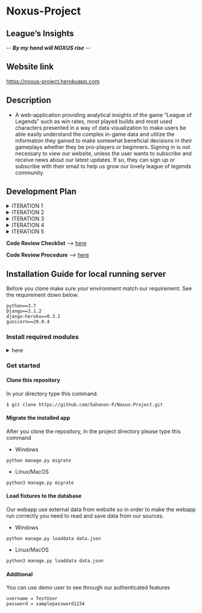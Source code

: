 # Noxus-Project
## League’s Insights

   -- ***By my hand will NOXUS rise*** --

## Website link

<https://noxus-project.herokuapp.com>

## Description 
             
   - A web-application providing analytical insights of the game “League of Legends” such as win rates, most played builds and most used characters presented in a way of data visualization to make users be able easily understand the complex in-game data and utilize the information they gained to make somewhat beneficial decisions in their gameplays whether they be pro-players or beginners.
Signing in is not necessary to view our website, unless the user wants to subscribe and receive news about our latest updates. If so, they can sign up or subscribe with their email to help us grow our lovely league of legends community.

## Development Plan

<details>
  <summary> ITERATION 1 </summary>
  <p> 

#### PRIORITY
1. Proposal [Single mode + Review]
2. Wiki [Single player]
3. Project Task board [Single player]
4. index.html [1-2 player]
	- Contact us [Single mode]
	- Blank champion page [Single mode]
5. CSS stylesheet[Co-op]
6. Server[Deploy]

#### GOAL
1. Create Homepage and Contact us.
2. Manage Wiki and Readme.

#### FEATURES
1. Home page.
2. Contact Us page.

#### ACCEPTANCE CRITERIA
1. Home page working and stable.
2. Wiki look good and easy to read.

</p>
  </details>

<details>
  <summary> ITERATION 2 </summary>
  <p> 

#### PRIORITY
1. Find data sources
2. Mine data
3. Search bar function
4. Github page availability
5. Improves Home page

#### GOAL
1. Readable champions data.
2. Search bar.
3. Improved Home page.

#### FEATURES
1. json data.
2. Search function

#### ACCEPTANCE CRITERIA
1. Available data for next iteration.

</p>
  </details>

<details>
  <summary> ITERATION 3 </summary>
  <p> 

#### PRIORITY
1. Models Planning
2. Champion Class
3. Contact us Page
4. User experience report.
5. GUI improvement according to UX.

#### GOAL
1. Contact us Page.
2. Improves designs of GUI.
3. Viable Models for database.

#### FEATURES
1. Contact_us.html

#### ACCEPTANCE CRITERIA
1. Working Contact us Page.
2. Possibly improved GUI.
3. Finished Models class.

</p>
  </details>
  
  <details>
  <summary> ITERATION 4 </summary>
  <p> 

#### PRIORITY
1. Viable Models for database.
2. Web app model.

#### GOAL
1. Contact us Page.
2. Home page.
3. Viable Models for database.

#### FEATURES
1. Index.html.
2. Contact_us.html.

#### ACCEPTANCE CRITERIA
1. Working contact us and home page.
2. Working Model data base for web app.

</p>
  </details>

<details>
  <summary> ITERATION 5 </summary>
  <p> 

#### PRIORITY
1. Continue database models.
2. Merging all page together. 
3. Admin logging.

#### GOAL
1. Merging all page.
2. Viable Models for database.

#### FEATURES
1. Admin login

#### ACCEPTANCE CRITERIA
1. Working Web application.
2. Working admin page.
3. Working admin logging
4. Finished Models class.

  </p>
</details>
  
**Code Review Checklist** --> [here](../../wiki/Checklist)

**Code Review Procedure** --> [here](../..wiki/Procedure)


## Installation Guide for local running server
Before you clone make sure your environment match our requirement. See the requirement down below.    
```
python==3.7
Django==3.1.2
django-heroku==0.3.1
gunicorn==20.0.4
```

</p>
  </details>
 
### Install required modules
<details>
  <summary> here </summary>
  <p> 
  
#### Upgrade pip to the lastest version   
- Windows
```shell
python -m pip install --upgrade pip
```
- Linux/MacOS
```shell
python3 -m pip install --upgrade pip
```

#### Install Django
- Windows
```shell
python -m pip install django==3.1.2
```
- Linux/MacOS
```shell
python3 -m pip install django==3.1.2
```

#### Install Gunicorn
- Windows
```shell
python -m pip install gunicorn==20.0.4
```
- Linux/MacOS
```shell
python3 -m pip install gunicorn==20.0.4
```

#### Install Django-Heroku
- Windows
```shell
python -m pip install django-heroku==0.3.1
```
- Linux/MacOS
```shell
python3 -m pip install django-heroku==0.3.1
```

  </p>
</details>

### Get started    
#### Clone this repository
In your directory type this command.    
```shell
$ git clone https://github.com/Sahanon-P/Noxus-Project.git  
```

#### Migrate the installed app
After you clone the repository, In the project directory please type this command    
- Windows
```shell
python manage.py migrate
```
- Linux/MacOS
```shell
python3 manage.py migrate
``` 

#### Load fixtures to the database
Our webapp use external data from website so in order to make the webapp run correctly you need to read and save data from our sources.      

- Windows
```shell
python manage.py loaddata data.json
```
- Linux/MacOS
```shell
python3 manage.py loaddata data.json
``` 

#### Additional
You can use demo user to see through our authenticated features    
```
username = TestUser
password = samplepassword1234
```
